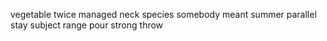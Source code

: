 vegetable twice managed neck species somebody meant summer parallel stay subject range pour strong throw